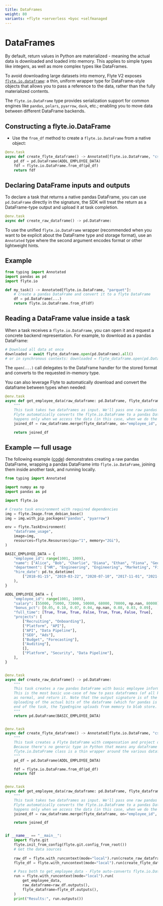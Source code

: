 ```yaml
---
title: DataFrames
weight: 80
variants: +flyte +serverless +byoc +selfmanaged
---
```


# DataFrames

By default, return values in Python are materialized - meaning the actual data is downloaded and loaded into memory. This applies to simple types like integers, as well as more complex types like DataFrames.

To avoid downloading large datasets into memory, Flyte V2 exposes [`flyte.io.dataframe`](../../api-reference/flyte-sdk/packages/flyte.io#flyteiodataframe): a thin,  uniform wrapper type for DataFrame-style objects that allows you to pass a reference to the data, rather than the fully materialized contents.

The `flyte.io.DataFrame` type provides serialization support for common engines like `pandas`, `polars`, `pyarrow`, `dask`, etc.; enabling you to move data between different DataFrame backends. 

## Constructing a flyte.io.DataFrame

- Use the `from_df` method to create a `flyte.io.DataFrame` from a native object:

```python
@env.task
async def create_flyte_dataframe() -> Annotated[flyte.io.DataFrame, "csv"]:
    pd_df = pd.DataFrame(ADDL_EMPLOYEE_DATA)
    fdf = flyte.io.DataFrame.from_df(pd_df) 
    return fdf
```

## Declaring DataFrame inputs and outputs

To declare a task that returns a native pandas DataFrame, you can use `pd.DataFrame` directly in the signature, the SDK will treat the return as a DataFrame-type output and upload it at task completion.

```python
@env.task
async def create_raw_dataframe() -> pd.DataFrame:
```

To use the unified `flyte.io.DataFrame` wrapper (recommended when you want to be explicit about the DataFrame type and storage format), use an `Annotated` type where the second argument encodes format or other lightweight hints.

## Example

```python
from typing import Annotated
import pandas as pd
import flyte.io

def my_task() -> Annotated[flyte.io.DataFrame, "parquet"]:
	# create a pandas DataFrame and convert it to a flyte DataFrame
	df = pd.DataFrame(...)
	return flyte.io.DataFrame.from_df(df)
```

## Reading a DataFrame value inside a task

When a task receives a `flyte.io.DataFrame`, you can open it and request a concrete backend representation. For example, to download as a pandas DataFrame:

```python
# Download all data at once
downloaded = await flyte_dataframe.open(pd.DataFrame).all()
# or in synchronous contexts: downloaded = flyte_dataframe.open(pd.DataFrame).all()
```

The `open(...)` call delegates to the DataFrame handler for the stored format and converts to the requested in-memory type.

You can also leverage Flyte to automatically download and convert the dataframe between types when needed:


```python
@env.task
async def get_employee_data(raw_dataframe: pd.DataFrame, flyte_dataframe: pd.DataFrame) -> pd.DataFrame:
    """
    This task takes two dataframes as input. We'll pass one raw pandas dataframe, and one flyte.io.DataFrame.
    Flyte automatically converts the flyte.io.DataFrame to a pandas DataFrame. The actual download and conversion 
    happens only when we access the data (in this case, when we do the merge)."""
    joined_df = raw_dataframe.merge(flyte_dataframe, on="employee_id", how="inner")

    return joined_df

```

## Example — full usage

The following example ([code](https://github.com/flyteorg/flyte-sdk/blob/main/examples/basics/dataframe_usage.py)) demonstrates creating a raw pandas DataFrame, wrapping a pandas DataFrame into `flyte.io.DataFrame`, joining them inside another task, and running locally.

```python
from typing import Annotated

import numpy as np
import pandas as pd

import flyte.io

# Create task environment with required dependencies
img = flyte.Image.from_debian_base()
img = img.with_pip_packages("pandas", "pyarrow")

env = flyte.TaskEnvironment(
    "dataframe_usage",
    image=img,
    resources=flyte.Resources(cpu="1", memory="2Gi"),
)

BASIC_EMPLOYEE_DATA = {
    "employee_id": range(1001, 1009),
    "name": ["Alice", "Bob", "Charlie", "Diana", "Ethan", "Fiona", "George", "Hannah"],
    "department": ["HR", "Engineering", "Engineering", "Marketing", "Finance", "Finance", "HR", "Engineering"],
    "hire_date": pd.to_datetime(
        ["2018-01-15", "2019-03-22", "2020-07-10", "2017-11-01", "2021-06-05", "2018-09-13", "2022-01-07", "2020-12-30"]
    ),
}

ADDL_EMPLOYEE_DATA = {
    "employee_id": range(1001, 1009),
    "salary": [55000, 75000, 72000, 50000, 68000, 70000, np.nan, 80000],
    "bonus_pct": [0.05, 0.10, 0.07, 0.04, np.nan, 0.08, 0.03, 0.09],
    "full_time": [True, True, True, False, True, True, False, True],
    "projects": [
        ["Recruiting", "Onboarding"],
        ["Platform", "API"],
        ["API", "Data Pipeline"],
        ["SEO", "Ads"],
        ["Budget", "Forecasting"],
        ["Auditing"],
        [],
        ["Platform", "Security", "Data Pipeline"],
    ],
}


@env.task
async def create_raw_dataframe() -> pd.DataFrame:
    """
    This task creates a raw pandas DataFrame with basic employee information.
    This is the most basic use-case of how to pass dataframes (of all kinds, not just pandas). Create the dataframe
    as normal, and return it. Note that the output signature is of the dataframe library type.
    Uploading of the actual bits of the dataframe (which for pandas is serialized to parquet) happens at the
    end of the task, the TypeEngine uploads from memory to blob store.
    """
    return pd.DataFrame(BASIC_EMPLOYEE_DATA)


@env.task
async def create_flyte_dataframe() -> Annotated[flyte.io.DataFrame, "csv"]:
    """
    This task creates a Flyte DataFrame with compensation and project data.
    Because there's no generic type in Python that means any dataframe type, Flyte ships with its own. The
    flyte.io.DataFrame class is a thin wrapper around the various dataframe libraries (pandas, pyarrow, dask, etc).
    """
    pd_df = pd.DataFrame(ADDL_EMPLOYEE_DATA)

    fdf = flyte.io.DataFrame.from_df(pd_df)
    return fdf


@env.task
async def get_employee_data(raw_dataframe: pd.DataFrame, flyte_dataframe: pd.DataFrame) -> pd.DataFrame:
    """
    This task takes two dataframes as input. We'll pass one raw pandas dataframe, and one flyte.io.DataFrame.
    Flyte automatically converts the flyte.io.DataFrame to a pandas DataFrame. The actual download and conversion 
    happens only when we access the data (in this case, when we do the merge)."""
    joined_df = raw_dataframe.merge(flyte_dataframe, on="employee_id", how="inner")

    return joined_df


if __name__ == "__main__":
    import flyte.git
    flyte.init_from_config(flyte.git.config_from_root())
    # Get the data sources
    
    raw_df = flyte.with_runcontext(mode="local").run(create_raw_dataframe)
    flyte_df = flyte.with_runcontext(mode="local").run(create_flyte_dataframe)

    # Pass both to get_employee_data - Flyte auto-converts flyte.io.DataFrame to pd.DataFrame
    run = flyte.with_runcontext(mode="local").run(
        get_employee_data,
        raw_dataframe=raw_df.outputs(),
        flyte_dataframe=flyte_df.outputs(), 
    )
    print("Results:", run.outputs())
```